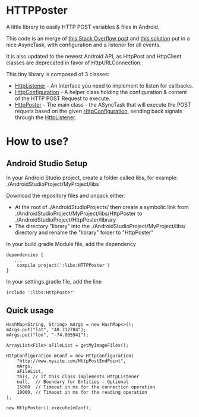 # HTTPPoster
A little library to easily HTTP POST variables &amp; files in Android.

This code is an merge of [this Stack Overflow post](http://stackoverflow.com/a/19188010) and [this solution](http://www.xyzws.com/javafaq/how-to-use-httpurlconnection-post-data-to-web-server/139) put in a nice AsyncTask, with configuration and a listener for all events.

It is also updated to the newest Android API, as HttpPost and HttpClient classes are deprecated in favor of HttpURLConnection.

This tiny library is composed of 3 classes:
- [HttpListener](https://github.com/licryle/HTTPPoster/blob/master/library/src/main/java/com/licryle/httpposter/HttpListener.java) - An interface you need to implement to listen for callbacks.
- [HttpConfiguration](https://github.com/licryle/HTTPPoster/blob/master/library/src/main/java/com/licryle/httpposter/HttpConfiguration.java) - A helper class holding the configuration &amp; content of the HTTP POST Request to execute. 
- [HttpPoster](https://github.com/licryle/HTTPPoster/blob/master/library/src/main/java/com/licryle/httpposter/HttpPoster.java) - The main class - the ASyncTask that will execute the POST requets based on the given [HttpConfiguration](https://github.com/licryle/HTTPPoster/blob/master/library/src/main/java/com/licryle/httpposter/HttpConfiguration.java), sending back signals through the [HttpListener](https://github.com/licryle/HTTPPoster/blob/master/library/src/main/java/com/licryle/httpposter/HttpListener.java).

# How to use?
## Android Studio Setup
In your Android Studio project, create a folder called libs, for example: ./AndroidStudioProject/MyProject/libs

Download the repository files and unpack either:
* At the root of ./AndroidStudioProjects/ then create a symbolic link from ./AndroidStudioProject/MyProject/libs/HttpPoster to ./AndroidStudioProject/HttpPoster/library
* The directory "library" into the ./AndroidStudioProject/MyProject/libs/ directory and rename the "library" folder to "HttpPoster"

In your build.gradle Module file, add the dependency

```
dependencies {
   ...
    compile project(':libs:HTTPPoster')
}
```

In your settings.gradle file, add the line

```
include ':libs:HttpPoster'
```

## Quick usage
```
HashMap<String, String> mArgs = new HashMap<>();
mArgs.put("lat", "40.712784");
mArgs.put("lon", "-74.005941");

ArrayList<File> aFileList = getMyImageFiles();

HttpConfiguration mConf = new HttpConfiguration(
    "http://www.mysite.com/HttpPostEndPoint",
    mArgs,
    aFileList,
    this, // If this class implements HttpListener
    null,  // Boundary for Entities - Optional
    15000  // Timeout in ms for the connection operation
    10000, // Timeout in ms for the reading operation
);

new HttpPoster().execute(mConf);
```
